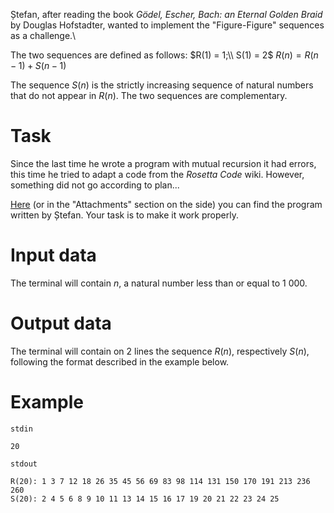 
Ștefan, after reading the book *Gödel, Escher, Bach: an Eternal Golden Braid* by Douglas Hofstadter, wanted to implement the "Figure-Figure" sequences as a challenge.\\

The two sequences are defined as follows:
$R(1) = 1;\\ S(1) = 2$
$R(n) = R(n-1) + S(n-1)$

The sequence $S(n)$ is the strictly increasing sequence of natural numbers that do not appear in $R(n)$. The two sequences are complementary.

# Task
Since the last time he wrote a program with mutual recursion it had errors, this time he tried to adapt a code from the *Rosetta Code* wiki. However, something did not go according to plan...

[Here](recursivitate.cpp) (or in the "Attachments" section on the side) you can find the program written by Ștefan. Your task is to make it work properly.

# Input data
The terminal will contain $n$, a natural number less than or equal to $1\ 000$.

# Output data
The terminal will contain on 2 lines the sequence $R(n)$, respectively $S(n)$, following the format described in the example below.

# Example
`stdin`
```
20
```
`stdout`
```
R(20): 1 3 7 12 18 26 35 45 56 69 83 98 114 131 150 170 191 213 236 260
S(20): 2 4 5 6 8 9 10 11 13 14 15 16 17 19 20 21 22 23 24 25
```
